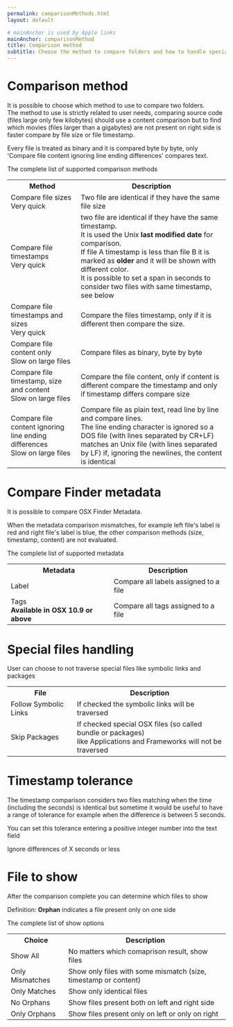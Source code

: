 ```yaml
---
permalink: comparisonMethods.html
layout: default

# mainAnchor is used by Apple links
mainAnchor: comparisonMethod
title: Comparison method
subtitle: Choose the method to compare folders and how to handle special files and metadata
---
```


# Comparison method

It is possible to choose which method to use to compare two folders.  
The method to use is strictly related to user needs, comparing source code (files large only few kilobytes) should use a content comparison but to find which movies (files larger than a gigabytes) are not present on right side is faster compare by file size or file timestamp.

Every file is treated as binary and it is compared byte by byte, only 'Compare file content ignoring line ending differences' compares text.

The complete list of supported comparison methods

<table class="bordered">
<tr>
<th>Method</th>
<th>Description</th>
</tr>
<tr>
<td>Compare file sizes
<br/>Very quick</td>
<td>Two file are identical if they have the same file size</td>
</tr>
<tr>
<td>Compare file timestamps
<br/>Very quick</td>
<td>two file are identical if they have the same timestamp.
<br/>It is used the Unix <strong>last modified date</strong> for comparison.
<br/>If file A timestamp is less than file B it is marked as <strong>older</strong> and it will be shown with different color. 
<br/>It is possible to set a span in seconds to consider two files with same timestamp, see below</td>
</tr>
<tr>
<td>Compare file timestamps and sizes
<br/>Very quick</td>
<td>Compare the files timestamp, only if it is different then compare the size.</td>
</tr>
<tr>
<td>Compare file content only
<br/>Slow on large files</td>
<td>Compare files as binary, byte by byte</td>
</tr>
<tr>
<td>Compare file timestamp, size and content
<br/>Slow on large files</td>
<td>Compare the file content, only if content is different compare the timestamp and only if timestamp differs compare size</td>
</tr>
<tr>
<td>Compare file content ignoring line ending differences
<br/>Slow on large files</td>
<td>Compare file as plain text, read line by line and compare lines.
<br/>The line ending character is ignored so a DOS file (with lines separated by CR+LF) matches an Unix file (with lines separated by LF) if, ignoring the newlines, the content is identical</td>
</tr>
</table>


# Compare Finder metadata

It is possible to compare OSX Finder Metadata.

When the metadata comparison mismatches, for example left file's label is red and right file's label is blue, the other comparison methods (size, timestamp, content) are not evaluated.

The complete list of supported metadata

<table class="bordered">
<tr>
<th>Metadata</th>
<th>Description</th>
</tr>
<tr>
<td>Label</td>
<td>Compare all labels assigned to a file</td>
</tr>
<tr>
<tr>
<td>Tags
<br/><strong>Available in OSX 10.9 or above</strong></td>
<td>Compare all tags assigned to a file</td>
</tr>
<tr>
</table>


# Special files handling

User can choose to not traverse special files like symbolic links and packages

<table class="bordered">
<tr>
<th>File</th>
<th>Description</th>
</tr>
<tr>
<td>Follow Symbolic Links</td>
<td>If checked the symbolic links will be traversed</td>
</tr>
<tr>
<tr>
<td>Skip Packages</td>
<td>If checked special OSX files (so called bundle or packages)
<br/>like Applications and Frameworks will not be traversed</td>
</tr>
<tr>
</table>


# Timestamp tolerance

The timestamp comparison considers two files matching when the time (including the seconds) is identical but sometime it would be useful to have a range of tolerance for example when the difference is between 5 seconds.

You can set this tolerance entering a positive integer number into the text field

Ignore differences of X seconds or less 


# File to show

After the comparison complete you can determine which files to show

Definition: **Orphan** indicates a file present only on one side

The complete list of show options

<table class="bordered">
<tr>
<th>Choice</th>
<th>Description</th>
<tr>
<td>Show All</td>
<td>No matters which comaprison result, show files</td>
</tr>
<tr>
<tr>
<td>Only Mismatches</td>
<td>Show only files with some mismatch (size, timestamp or content)</td>
</tr>
<tr>
<tr>
<td>Only Matches</td>
<td>Show only identical files</td>
</tr>
<tr>
<tr>
<td>No Orphans</td>
<td>Show files present both on left and right side</td>
</tr>
<tr>
<tr>
<td>Only Orphans</td>
<td>Show files present only on left or only on right</td>
</tr>
<tr>
</table>

